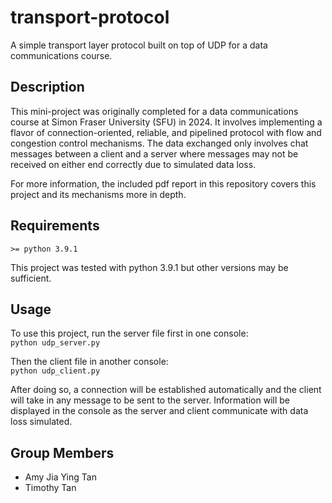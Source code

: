 # transport-protocol
A simple transport layer protocol built on top of UDP for a data communications course. 

## Description
This mini-project was originally completed for a data communications course at Simon Fraser University (SFU) in 2024. It involves implementing a flavor of connection-oriented, reliable, and pipelined protocol with flow and congestion control mechanisms. The data exchanged only involves chat messages between a client and a server where messages may not be received on either end correctly due to simulated data loss. 

For more information, the included pdf report in this repository covers this project and its mechanisms more in depth.

## Requirements
``>= python 3.9.1``

This project was tested with python 3.9.1 but other versions may be sufficient.  

## Usage
To use this project, run the server file first in one console: <br/>
``python udp_server.py``<br/>

Then the client file in another console: <br/>
``python udp_client.py``

After doing so, a connection will be established automatically and the client will take in any message to be sent to the server. Information will be displayed in the console as the server and client communicate with data loss simulated.

## Group Members
- Amy Jia Ying Tan
- Timothy Tan

